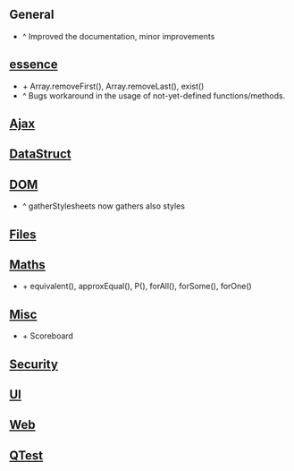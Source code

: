 ## General
+ ^ Improved the documentation, minor improvements

## [essence](essence.js)
+ \+ Array.removeFirst(), Array.removeLast(), exist()
+ ^ Bugs workaround in the usage of not-yet-defined functions/methods.

## [Ajax](modules/Ajax.js)

## [DataStruct](modules/DataStruct.js)


## [DOM](modules/DOM.js)
+ ^ gatherStylesheets now gathers also styles

## [Files](modules/Files.js)

## [Maths](modules/Maths.js)
+ \+ equivalent(), approxEqual(), P(), forAll(), forSome(), forOne()

## [Misc](modules/Misc.js)
+ \+ Scoreboard

## [Security](modules/Security.js)


## [UI](modules/UI.js)


## [Web](modules/Web.js)

## [QTest](modules/QTest.js)
